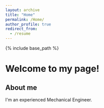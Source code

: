```yaml
---
layout: archive
title: "Home"
permalink: /Home/
author_profile: true
redirect_from:
  - /resume
---
```


{% include base_path %}

Welcome to my page!
======
About me
------
I'm an experienced Mechanical Engineer.